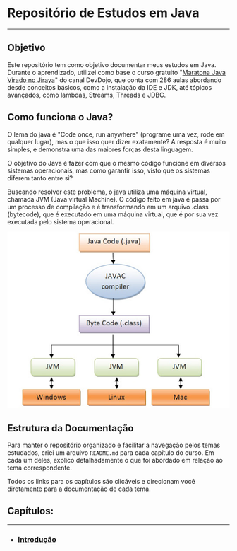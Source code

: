 # Repositório de Estudos em Java

---

## Objetivo

Este repositório tem como objetivo documentar meus estudos em Java. Durante o aprendizado, utilizei como base o curso gratuito "[Maratona Java Virado no Jiraya](https://www.youtube.com/watch?v=VKjFuX91G5Q&list=PL62G310vn6nFIsOCC0H-C2infYgwm8SWW&index=1)" do canal DevDojo, que conta com 286 aulas abordando desde conceitos básicos, como a instalação da IDE e JDK, até tópicos avançados, como lambdas, Streams, Threads e JDBC.

## Como funciona o Java?

O lema do java é "Code once, run anywhere" (programe uma vez, rode em qualquer lugar), mas o que isso quer dizer exatamente? A resposta é muito simples, e demonstra uma das maiores forças desta linguagem.

O objetivo do Java é fazer com que o mesmo código funcione em diversos sistemas operacionais, mas como garantir isso, visto que os sistemas diferem tanto entre si?

Buscando resolver este problema, o java utiliza uma máquina virtual, chamada JVM (Java virtual Machine). O código feito em java é passa por um processo de compilação e é transformando em um arquivo .class (bytecode), que é executado em uma máquina virtual, que é por sua vez executada pelo sistema operacional.

![Funcionamento do Java.png](Images/funcionamento_java.png)

## Estrutura da Documentação

Para manter o repositório organizado e facilitar a navegação pelos temas estudados, criei um arquivo `README.md` para cada capítulo do curso. Em cada um deles, explico detalhadamente o que foi abordado em relação ao tema correspondente.

Todos os links para os capítulos são clicáveis e direcionam você diretamente para a documentação de cada tema.



## Capítulos:

---

* ### [Introdução](src/academy/devdojo_maratonajava/introdução/) 